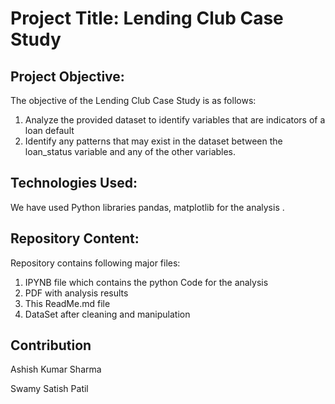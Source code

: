 # Project Title:  Lending Club Case Study

## Project Objective:
The objective of the Lending Club Case Study is as follows:

1) Analyze the provided dataset to identify variables that are indicators of a loan default
2) Identify any patterns that may exist in the dataset between the loan_status variable and any of the other variables.

## Technologies Used:
We have used Python libraries pandas, matplotlib for the analysis .


## Repository Content:
Repository contains following major files:
1) IPYNB file which contains the python Code for the analysis
2) PDF with analysis results
3) This ReadMe.md file
4) DataSet after cleaning and manipulation

## Contribution
Ashish Kumar Sharma

Swamy Satish Patil
